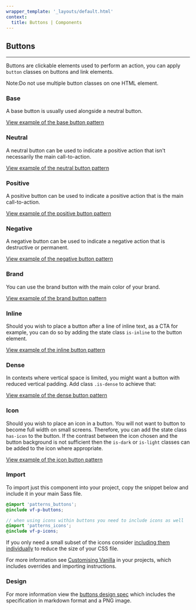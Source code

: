 ```yaml
---
wrapper_template: '_layouts/default.html'
context:
  title: Buttons | Components
---
```


## Buttons

<hr>

Buttons are clickable elements used to perform an action, you can apply `button` classes on buttons and link elements.

<div class="p-notification--information">
  <p class="p-notification__response">
    <span class="p-notification__status">Note:</span>Do not use multiple button classes on one HTML element.
  </p>
</div>

### Base

A base button is usually used alongside a neutral button.

<a href="/docs/examples/patterns/buttons/base/" class="js-example">
View example of the base button pattern
</a>

### Neutral

A neutral button can be used to indicate a positive action that isn't necessarily the main call-to-action.

<a href="/docs/examples/patterns/buttons/neutral/" class="js-example">
View example of the neutral button pattern
</a>

### Positive

A positive button can be used to indicate a positive action that is the main call-to-action.

<a href="/docs/examples/patterns/buttons/positive/" class="js-example">
View example of the positive button pattern
</a>

### Negative

A negative button can be used to indicate a negative action that is destructive or permanent.

<a href="/docs/examples/patterns/buttons/negative/" class="js-example">
View example of the negative button pattern
</a>

### Brand

You can use the brand button with the main color of your brand.

<a href="/docs/examples/patterns/buttons/brand/" class="js-example">
View example of the brand button pattern
</a>

### Inline

Should you wish to place a button after a line of inline text, as a CTA for example, you can do so by adding the state class `is-inline` to the button element.

<a href="/docs/examples/patterns/buttons/inline/" class="js-example">
View example of the inline button pattern
</a>

### Dense

In contexts where vertical space is limited, you might want a button with reduced vertical padding. Add class `.is-dense` to achieve that:

<a href="/docs/examples/patterns/buttons/dense/" class="js-example">
View example of the dense button pattern
</a>

### Icon

Should you wish to place an icon in a button. You will not want to button to become full width on small screens. Therefore, you can add the state class `has-icon` to the button. If the contrast between the icon chosen and the button background is not sufficient then the `is-dark` or `is-light` classes can be added to the icon where appropriate.

<a href="/docs/examples/patterns/buttons/icon/" class="js-example">
View example of the icon button pattern
</a>

### Import

To import just this component into your project, copy the snippet below and include it in your main Sass file.

```scss
@import 'patterns_buttons';
@include vf-p-buttons;

// when using icons within buttons you need to include icons as well
@import 'patterns_icons';
@include vf-p-icons;
```

If you only need a small subset of the icons consider [including them individually](/patterns/icons/#import) to reduce the size of your CSS file.

For more information see [Customising Vanilla](/customising-vanilla/) in your projects, which includes overrides and importing instructions.

### Design

For more information view the [buttons design spec](https://github.com/ubuntudesign/vanilla-design/tree/master/Buttons) which includes the specification in markdown format and a PNG image.
